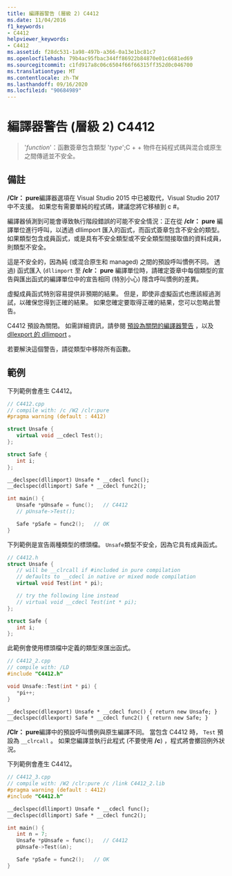 ```yaml
---
title: 編譯器警告 (層級 2) C4412
ms.date: 11/04/2016
f1_keywords:
- C4412
helpviewer_keywords:
- C4412
ms.assetid: f28dc531-1a98-497b-a366-0a13e1bc81c7
ms.openlocfilehash: 79b4ac95fbac344ff86922b84870e01c6681ed69
ms.sourcegitcommit: c1fd917a8c06c6504f66f66315ff352d0c046700
ms.translationtype: MT
ms.contentlocale: zh-TW
ms.lasthandoff: 09/16/2020
ms.locfileid: "90684989"
---
```

# <a name="compiler-warning-level-2-c4412"></a>編譯器警告 (層級 2) C4412

> '*function*'：函數簽章包含類型 '*type*';C + + 物件在純程式碼與混合或原生之間傳遞並不安全。

## <a name="remarks"></a>備註

**/Clr： pure**編譯器選項在 Visual Studio 2015 中已被取代，Visual Studio 2017 中不支援。 如果您有需要單純的程式碼，建議您將它移植到 c #。

編譯器偵測到可能會導致執行階段錯誤的可能不安全情況：正在從 **/clr： pure** 編譯單位進行呼叫，以透過 dllimport 匯入的函式，而函式簽章包含不安全的類型。 如果類型包含成員函式，或是具有不安全類型或不安全類型間接取值的資料成員，則類型不安全。

這是不安全的，因為純 (或混合原生和 managed) 之間的預設呼叫慣例不同。 透過) 函式匯入 (`dllimport` 至 **/clr： pure** 編譯單位時，請確定簽章中每個類型的宣告與匯出函式的編譯單位中的宣告相同 (特別小心) 隱含呼叫慣例的差異。

虛擬成員函式特別容易提供非預期的結果。  但是，即使非虛擬函式也應該經過測試，以確保您得到正確的結果。 如果您確定要取得正確的結果，您可以忽略此警告。

C4412 預設為關閉。 如需詳細資訊，請參閱 [預設為關閉的編譯器警告](../../preprocessor/compiler-warnings-that-are-off-by-default.md) ，以及 [dllexport 的 dllimport](../../cpp/dllexport-dllimport.md) 。

若要解決這個警告，請從類型中移除所有函數。

## <a name="examples"></a>範例

下列範例會產生 C4412。

```cpp
// C4412.cpp
// compile with: /c /W2 /clr:pure
#pragma warning (default : 4412)

struct Unsafe {
   virtual void __cdecl Test();
};

struct Safe {
   int i;
};

__declspec(dllimport) Unsafe * __cdecl func();
__declspec(dllimport) Safe * __cdecl func2();

int main() {
   Unsafe *pUnsafe = func();   // C4412
   // pUnsafe->Test();

   Safe *pSafe = func2();   // OK
}
```

下列範例是宣告兩種類型的標頭檔。 `Unsafe`類型不安全，因為它具有成員函式。

```cpp
// C4412.h
struct Unsafe {
   // will be __clrcall if #included in pure compilation
   // defaults to __cdecl in native or mixed mode compilation
   virtual void Test(int * pi);

   // try the following line instead
   // virtual void __cdecl Test(int * pi);
};

struct Safe {
   int i;
};
```

此範例會使用標頭檔中定義的類型來匯出函式。

```cpp
// C4412_2.cpp
// compile with: /LD
#include "C4412.h"

void Unsafe::Test(int * pi) {
   *pi++;
}

__declspec(dllexport) Unsafe * __cdecl func() { return new Unsafe; }
__declspec(dllexport) Safe * __cdecl func2() { return new Safe; }
```

**/Clr： pure**編譯中的預設呼叫慣例與原生編譯不同。  當包含 C4412 時， `Test` 預設為 `__clrcall` 。 如果您編譯並執行此程式 (不要使用 **/c**) ，程式將會擲回例外狀況。

下列範例會產生 C4412。

```cpp
// C4412_3.cpp
// compile with: /W2 /clr:pure /c /link C4412_2.lib
#pragma warning (default : 4412)
#include "C4412.h"

__declspec(dllimport) Unsafe * __cdecl func();
__declspec(dllimport) Safe * __cdecl func2();

int main() {
   int n = 7;
   Unsafe *pUnsafe = func();   // C4412
   pUnsafe->Test(&n);

   Safe *pSafe = func2();   // OK
}
```
